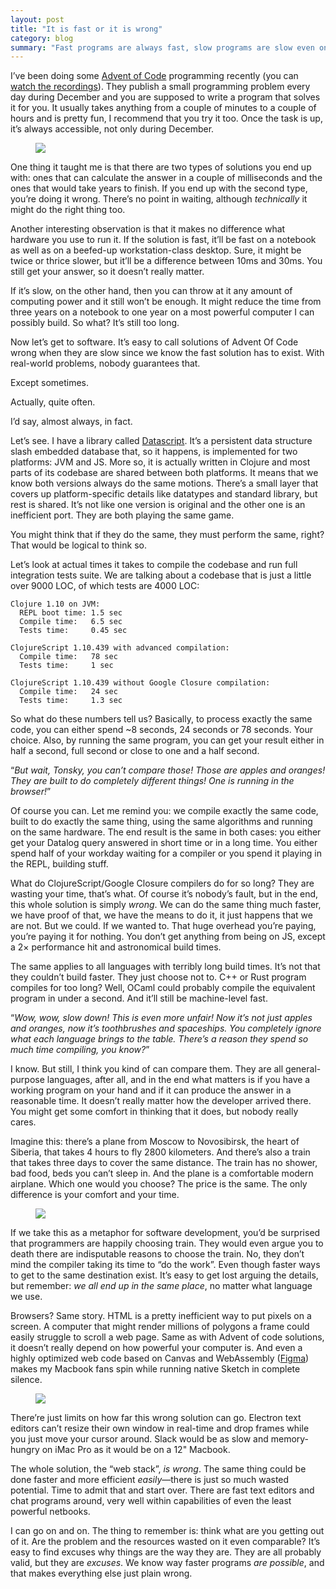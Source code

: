 ```yaml
---
layout: post
title: "It is fast or it is wrong"
category: blog
summary: "Fast programs are always fast, slow programs are slow even on a most powerful computers. Knowing that fast solution exists makes slow one plain wrong."
---
```


I’ve been doing some [Advent of Code](https://adventofcode.com/2018) programming recently (you can [watch the recordings](https://www.youtube.com/playlist?list=PLdSfLyn35ej-UL9AuxUvoFXerHac4RYnH)). They publish a small programming problem every day during December and you are supposed to write a program that solves it for you. It usually takes anything from a couple of minutes to a couple of hours and is pretty fun, I recommend that you try it too. Once the task is up, it’s always accessible, not only during December.

<figure><img src="advent.png"></figure>

One thing it taught me is that there are two types of solutions you end up with: ones that can calculate the answer in a couple of milliseconds and the ones that would take years to finish. If you end up with the second type, you’re doing it wrong. There’s no point in waiting, although _technically_ it might do the right thing too.

Another interesting observation is that it makes no difference what hardware you use to run it. If the solution is fast, it’ll be fast on a notebook as well as on a beefed-up workstation-class desktop. Sure, it might be twice or thrice slower, but it’ll be a difference between 10ms and 30ms. You still get your answer, so it doesn’t really matter.

If it’s slow, on the other hand, then you can throw at it any amount of computing power and it still won’t be enough. It might reduce the time from three years on a notebook to one year on a most powerful computer I can possibly build. So what? It’s still too long.

Now let’s get to software. It’s easy to call solutions of Advent Of Code wrong when they are slow since we know the fast solution has to exist. With real-world problems, nobody guarantees that.

Except sometimes.

Actually, quite often.

I’d say, almost always, in fact.

Let’s see. I have a library called [Datascript](https://github.com/tonsky/datascript). It’s a persistent data structure slash embedded database that, so it happens, is implemented for two platforms: JVM and JS. More so, it is actually written in Clojure and most parts of its codebase are shared between both platforms. It means that we know both versions always do the same motions. There’s a small layer that covers up platform-specific details like datatypes and standard library, but rest is shared. It’s not like one version is original and the other one is an inefficient port. They are both playing the same game.

You might think that if they do the same, they must perform the same, right? That would be logical to think so.

Let’s look at actual times it takes to compile the codebase and run full integration tests suite. We are talking about a codebase that is just a little over 9000 LOC, of which tests are 4000 LOC:

    Clojure 1.10 on JVM:
      REPL boot time: 1.5 sec
      Compile time:   6.5 sec
      Tests time:     0.45 sec
      
    ClojureScript 1.10.439 with advanced compilation:
      Compile time:   78 sec
      Tests time:     1 sec
      
    ClojureScript 1.10.439 without Google Closure compilation:
      Compile time:   24 sec
      Tests time:     1.3 sec

So what do these numbers tell us? Basically, to process exactly the same code, you can either spend ~8 seconds, 24 seconds or 78 seconds. Your choice. Also, by running the same program, you can get your result either in half a second, full second or close to one and a half second.

“_But wait, Tonsky, you can’t compare those! Those are apples and oranges! They are built to do completely different things! One is running in the browser!_”

Of course you can. Let me remind you: we compile exactly the same code, built to do exactly the same thing, using the same algorithms and running on the same hardware. The end result is the same in both cases: you either get your Datalog query answered in short time or in a long time. You either spend half of your workday waiting for a compiler or you spend it playing in the REPL, building stuff.

What do ClojureScript/Google Closure compilers do for so long? They are wasting your time, that’s what. Of course it’s nobody’s fault, but in the end, this whole solution is simply _wrong_. We can do the same thing much faster, we have proof of that, we have the means to do it, it just happens that we are not. But we could. If we wanted to. That huge overhead you’re paying, you’re paying it for nothing. You don’t get anything from being on JS, except a 2× performance hit and astronomical build times.

The same applies to all languages with terribly long build times. It’s not that they couldn’t build faster. They just choose not to. C++ or Rust program compiles for too long? Well, OCaml could probably compile the equivalent program in under a second. And it’ll still be machine-level fast.

“_Wow, wow, slow down! This is even more unfair! Now it’s not just apples and oranges, now it’s toothbrushes and spaceships. You completely ignore what each language brings to the table. There’s a reason they spend so much time compiling, you know?_”

I know. But still, I think you kind of can compare them. They are all general-purpose languages, after all, and in the end what matters is if you have a working program on your hand and if it can produce the answer in a reasonable time. It doesn’t really matter how the developer arrived there. You might get some comfort in thinking that it does, but nobody really cares.

Imagine this: there’s a plane from Moscow to Novosibirsk, the heart of Siberia, that takes 4 hours to fly 2800 kilometers. And there’s also a train that takes three days to cover the same distance. The train has no shower, bad food, beds you can’t sleep in. And the plane is a comfortable modern airplane. Which one would you choose? The price is the same. The only difference is your comfort and your time.

<figure><img src="train.jpg"></figure>

If we take this as a metaphor for software development, you’d be surprised that programmers are happily choosing train. They would even argue you to death there are indisputable reasons to choose the train. No, they don’t mind the compiler taking its time to “do the work”. Even though faster ways to get to the same destination exist. It’s easy to get lost arguing the details, but remember: _we all end up in the same place_, no matter what language we use.

Browsers? Same story. HTML is a pretty inefficient way to put pixels on a screen. A computer that might render millions of polygons a frame could easily struggle to scroll a web page. Same as with Advent of code solutions, it doesn’t really depend on how powerful your computer is. And even a highly optimized web code based on Canvas and WebAssembly ([Figma](https://figma.com)) makes my Macbook fans spin while running native Sketch in complete silence.

<figure><img src="crysis.jpg"></figure>

There’re just limits on how far this wrong solution can go. Electron text editors can’t resize their own window in real-time and drop frames while you just move your cursor around. Slack would be as slow and memory-hungry on iMac Pro as it would be on a 12" Macbook.

The whole solution, the “web stack”, _is wrong_. The same thing could be done faster and more efficient _easily_—there is just so much wasted potential. Time to admit that and start over. There are fast text editors and chat programs around, very well within capabilities of even the least powerful netbooks. 

I can go on and on. The thing to remember is: think what are you getting out of it. Are the problem and the resources wasted on it even comparable? It’s easy to find excuses why things are the way they are. They are all probably valid, but they are _excuses_. We know way faster programs _are possible_, and that makes everything else just plain wrong.